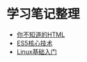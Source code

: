 # 学习笔记整理

* [你不知道的HTML](html.md)
* [ES5核心技术](es5_Core_Technology.md)
* [Linux基础入门](Linux-Basic-introduction.md)
